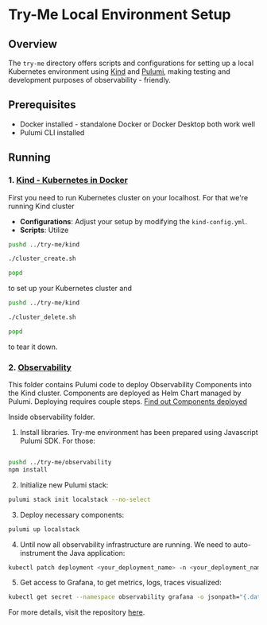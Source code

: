 # Try-Me Local Environment Setup

## Overview
The `try-me` directory offers scripts and configurations for setting up a local Kubernetes environment using 
[Kind](https://kind.sigs.k8s.io/) and [Pulumi](https://www.pulumi.com/docs/languages-sdks/javascript/),
making testing and development purposes of observability - friendly.

## Prerequisites

- Docker installed - standalone Docker or Docker Desktop both work well
- Pulumi CLI installed

## Running

### 1. [Kind - Kubernetes in Docker](../try-me/kind)

First you need to run Kubernetes cluster on your localhost. For that we're running Kind cluster

- **Configurations**: Adjust your setup by modifying the `kind-config.yml`.
- **Scripts**: 
Utilize

```bash 
pushd ../try-me/kind

./cluster_create.sh

popd
``` 
to set up your Kubernetes cluster and

```bash
pushd ../try-me/kind

./cluster_delete.sh

popd

``` 
to tear it down.


### 2. [Observability](../try-me/observability)

This folder contains Pulumi code to deploy Observability Components into the Kind cluster. 
Components are deployed as Helm Chart managed by Pulumi. Deploying requires couple steps.
[Find out Components deployed](./Components.md)

Inside observability folder.

1. Install libraries. Try-me environment has been prepared using Javascript Pulumi SDK. For those:
```bash

pushd ../try-me/observability
npm install
```

2. Initialize new Pulumi stack:
```bash
pulumi stack init localstack --no-select
```
3. Deploy necessary components:
```bash
pulumi up localstack
```

4. Until now all observability infrastructure are running. We need to auto-instrument the Java application:
```bash
kubectl patch deployment <your_deployment_name> -n <your_deployment_namespace> -p '{"spec": {"template":{"metadata":{"annotations":{"instrumentation.opentelemetry.io/inject-java":"observability/autoinstrumentation"}}}} }'
```
5. Get access to Grafana, to get metrics, logs, traces visualized:
```bash
kubectl get secret --namespace observability grafana -o jsonpath="{.data.admin-password}" | base64 --decode ; echo # To retrieve Grafana admin password
```



For more details, visit the repository [here](https://github.com/softwaremill/meerkat/tree/main/try-me).
